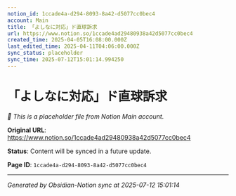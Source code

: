 ```yaml
---
notion_id: 1ccade4a-d294-8093-8a42-d5077cc0bec4
account: Main
title: 「よしなに対応」ド直球訴求
url: https://www.notion.so/1ccade4ad29480938a42d5077cc0bec4
created_time: 2025-04-05T16:08:00.000Z
last_edited_time: 2025-04-11T04:06:00.000Z
sync_status: placeholder
sync_time: 2025-07-12T15:01:14.994250
---
```


# 「よしなに対応」ド直球訴求

*🔄 This is a placeholder file from Notion Main account.*

**Original URL**: https://www.notion.so/1ccade4ad29480938a42d5077cc0bec4

**Status**: Content will be synced in a future update.

**Page ID**: `1ccade4a-d294-8093-8a42-d5077cc0bec4`

---

*Generated by Obsidian-Notion sync at 2025-07-12 15:01:14*

